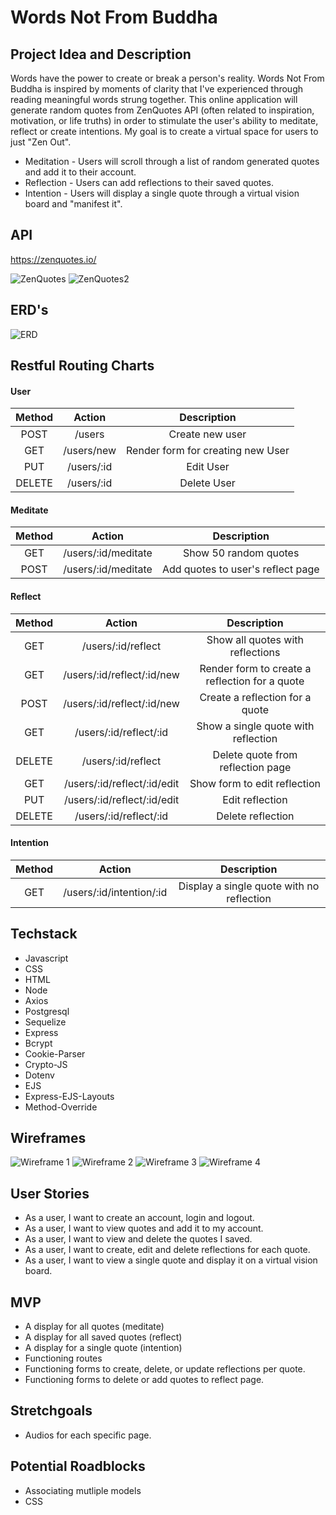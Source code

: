 # Words Not From Buddha

## Project Idea and Description

Words have the power to create or break a person's reality. 
Words Not From Buddha is inspired by moments of clarity that I've experienced through reading meaningful words strung together. This online application will generate random quotes from ZenQuotes API (often related to inspiration, motivation, or life truths) in order to stimulate the user's ability to meditate, reflect or create intentions. 
My goal is to create a virtual space for users to just "Zen Out".

* Meditation - Users will scroll through a list of random generated quotes and add it to their account.
* Reflection - Users can add reflections to their saved quotes.
* Intention - Users will display a single quote through a virtual vision board and "manifest it".

## API

https://zenquotes.io/

![ZenQuotes](./media/APIProof2.png)
![ZenQuotes2](./media/Apiproof.png)

## ERD's
![ERD](./media/ERD.png)


## Restful Routing Charts

#### User

| Method | Action | Description |
|:------:|:------:|:-----------:|
| POST   | /users | Create new user |
| GET    | /users/new | Render form for creating new User |
| PUT    | /users/:id | Edit User |
| DELETE | /users/:id | Delete User |

#### Meditate
| Method | Action | Description |
|:------:|:------:|:-----------:|
| GET    | /users/:id/meditate | Show 50 random quotes |
| POST   | /users/:id/meditate | Add quotes to user's reflect page |

#### Reflect
| Method | Action | Description |
|:------:|:------:|:-----------:|
| GET    | /users/:id/reflect | Show all quotes with reflections |
| GET    | /users/:id/reflect/:id/new | Render form to create a reflection for a quote |
| POST   | /users/:id/reflect/:id/new | Create a reflection for a quote |
| GET    | /users/:id/reflect/:id | Show a single quote with reflection |
| DELETE | /users/:id/reflect | Delete quote from reflection page |
| GET    | /users/:id/reflect/:id/edit | Show form to edit reflection |
| PUT    | /users/:id/reflect/:id/edit | Edit reflection |
| DELETE | /users/:id/reflect/:id | Delete reflection |

#### Intention
| Method | Action | Description |
|:------:|:------:|:-----------:|
| GET    | /users/:id/intention/:id | Display a single quote with no reflection|

## Techstack

* Javascript
* CSS
* HTML
* Node
* Axios
* Postgresql
* Sequelize
* Express
* Bcrypt
* Cookie-Parser
* Crypto-JS
* Dotenv
* EJS
* Express-EJS-Layouts
* Method-Override


## Wireframes
![Wireframe 1](./media/Wireframe1.png)
![Wireframe 2](./media/Wireframe2.png)
![Wireframe 3](./media/Wireframe3.png)
![Wireframe 4](./media/Wireframe4.png)

## User Stories

* As a user, I want to create an account, login and logout.
* As a user, I want to view quotes and add it to my account.
* As a user, I want to view and delete the quotes I saved.
* As a user, I want to create, edit and delete reflections for each quote.
* As a user, I want to view a single quote and display it on a virtual vision board.

## MVP
* A display for all quotes (meditate)
* A display for all saved quotes (reflect)
* A display for a single quote (intention)
* Functioning routes
* Functioning forms to create, delete, or update reflections per quote.
* Functioning forms to delete or add quotes to reflect page.

## Stretchgoals
* Audios for each specific page.

## Potential Roadblocks
* Associating mutliple models
* CSS